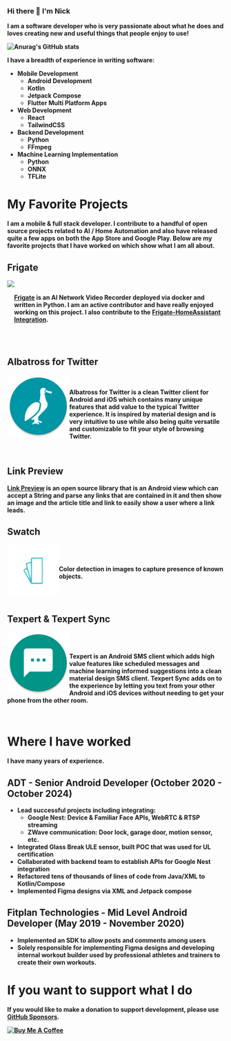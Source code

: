 ### Hi there 👋  I'm Nick
<b> I am a software developer who is very passionate about what he does and loves creating new and useful things that people enjoy to use! <b/>

![Anurag's GitHub stats](https://github-readme-stats.vercel.app/api?username=NickM-27&show_icons=true&theme=transparent&hide=stars)

I have a breadth of experience in writing software:
- Mobile Development
  - Android Development
  - Kotlin
  - Jetpack Compose
  - Flutter Multi Platform Apps
- Web Development
  - React
  - TailwindCSS
- Backend Development
  - Python
  - FFmpeg
- Machine Learning Implementation
  - Python
  - ONNX
  - TFLite

# My Favorite Projects

I am a mobile & full stack developer. I contribute to a handful of open source projects related to AI / Home Automation and also have released quite a few apps on both the App Store and Google Play. Below are my favorite projects that I have worked on which show what I am all about. 

## Frigate

<img align="left" height="120" src="https://user-images.githubusercontent.com/14866235/180851042-d08083bc-703c-40c6-b0c5-68da3408af3d.png" />

<br/>

[Frigate](https://github.com/blakeblackshear/frigate) is an AI Network Video Recorder deployed via docker and written in Python. I am an active contributor and have really enjoyed working on this project. I also contribute to the [Frigate-HomeAssistant Integration](https://github.com/blakeblackshear/frigate-hass-integration).

<br/>
<br/>

## Albatross for Twitter

<img align="left" src="https://github.com/NickM-27/NickM-27/blob/master/icons/ic_albatross.png" />

<br/>

Albatross for Twitter is a clean Twitter client for Android and iOS which contains many unique features that add value to the typical Twitter experience. It is inspired by material design and is very intuitive to use while also being quite versatile and customizable to fit your style of browsing Twitter.

<br/>

## Link Preview

[Link Preview](https://github.com/NickM-27/LinkPreview) is an open source library that is an Android view which can accept a String and parse any links that are contained in it and then show an image and the article title and link to easily show a user where a link leads.
  
## Swatch
  
<img align="left" height="120" src="https://github.com/NickM-27/swatch/blob/main/assets/swatch.png" />
  
<br/>
<br/>

Color detection in images to capture presence of known objects.
  
<br/>
<br/>

## Texpert & Texpert Sync

<img align="left" src="https://github.com/NickM-27/NickM-27/blob/master/icons/ic_texpert.png" />

<br/>
<br/>

Texpert is an Android SMS client which adds high value features like scheduled messages and machine learning informed suggestions into a clean material design SMS client. Texpert Sync adds on to the experience by letting you text from your other Android and iOS devices without needing to get your phone from the other room.

<br/>

# Where I have worked

I have many years of experience.
  
## ADT - Senior Android Developer (October 2020 - October 2024)
  
- Lead successful projects including integrating:
  - Google Nest: Device & Familiar Face APIs, WebRTC & RTSP streaming
  - ZWave communication: Door lock, garage door, motion sensor, etc.
- Integrated Glass Break ULE sensor, built POC that was used for UL certification
- Collaborated with backend team to establish APIs for Google Nest integration
- Refactored tens of thousands of lines of code from Java/XML to Kotlin/Compose
- Implemented Figma designs via XML and Jetpack compose

## Fitplan Technologies - Mid Level Android Developer (May 2019 - November 2020)

- Implemented an SDK to allow posts and comments among users
- Solely responsible for implementing Figma designs and developing internal workout builder used by professional athletes and trainers to create their own workouts.

# If you want to support what I do

If you would like to make a donation to support development, please use [GitHub Sponsors](https://github.com/sponsors/NickM-27).

<a href="https://www.buymeacoffee.com/jTsYwF4mR" target="_blank"><img src="https://cdn.buymeacoffee.com/buttons/default-orange.png" alt="Buy Me A Coffee" style="height: 51px !important;width: 217px !important;" ></a>
